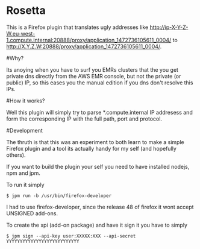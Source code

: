 # Rosetta

This is a Firefox plugin that translates ugly addresses like http://ip-X-Y-Z-W.eu-west-1.compute.internal:20888/proxy/application_1472736105611_0004/ to http://X.Y.Z.W:20888/proxy/application_1472736105611_0004/.

#Why?

Its anoying when you have to surf you EMRs clusters that the you get private dns directly from the AWS EMR console, but not the private (or public) IP, so this eases you the manual edition if you dns don't resolve this IPs.

#How it works?

Well this plugin will simply try to parse *.compute.internal IP addresess and form the corresponding IP with the full path, port and protocol.

#Development

The thruth is that this was an experiment to both learn to make a simple Firefox plugin and a tool its actually handy for my self (and hopefully others).

If you want to build the plugin your self you need to have installed nodejs, npm and jpm.

To run it simply

```
$ jpm run -b /usr/bin/firefox-developer 

```
I had to use firefox-developer, since the release 48 of firefox it wont accept UNSIGNED add-ons.

To create the xpi (add-on package) and have it sign it you have to simply

```
$ jpm sign --api-key user:XXXXX:XXX --api-secret YYYYYYYYYYYYYYYYYYYYYYYYYYY

```
